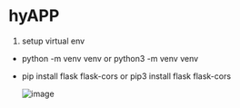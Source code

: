 # hyAPP

1. setup virtual env
- python -m venv venv or python3 -m venv venv
- pip install flask flask-cors or pip3 install flask flask-cors

  ![image](https://github.com/user-attachments/assets/ea4c395d-d5d2-4fbc-bda9-3fe9f8aad906)
